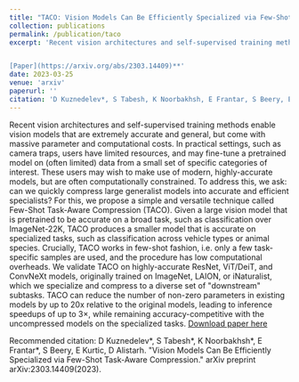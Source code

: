 ```yaml
---
title: "TACO: Vision Models Can Be Efficiently Specialized via Few-Shot Task-Aware Compression"
collection: publications
permalink: /publication/taco
excerpt: 'Recent vision architectures and self-supervised training methods enable vision models that are extremely accurate and general, but come with massive parameter and computational costs. In practical settings, such as camera traps, users have limited resources, and may fine-tune a pretrained model on (often limited) data from a small set of specific categories of interest. These users may wish to make use of modern, highly-accurate models, but are often computationally constrained. To address this, we ask: can we quickly compress large generalist models into accurate and efficient specialists? For this, we propose a simple and versatile technique called Few-Shot Task-Aware Compression (TACO). Given a large vision model that is pretrained to be accurate on a broad task, such as classification over ImageNet-22K, TACO produces a smaller model that is accurate on specialized tasks, such as classification across vehicle types or animal species. Crucially, TACO works in few-shot fashion, i.e. only a few task-specific samples are used, and the procedure has low computational overheads. We validate TACO on highly-accurate ResNet, ViT/DeiT, and ConvNeXt models, originally trained on ImageNet, LAION, or iNaturalist, which we specialize and compress to a diverse set of "downstream" subtasks. TACO can reduce the number of non-zero parameters in existing models by up to 20x relative to the original models, leading to inference speedups of up to 3×, while remaining accuracy-competitive with the uncompressed models on the specialized tasks.


[Paper](https://arxiv.org/abs/2303.14409)**'
date: 2023-03-25
venue: 'arxiv'
paperurl: ''
citation: 'D Kuznedelev*, S Tabesh, K Noorbakhsh, E Frantar, S Beery, E Kurtic, D Alistarh. "Vision Models Can Be Efficiently Specialized via Few-Shot Task-Aware Compression." arXiv preprint arXiv:2303.14409(2023).'
---
```

Recent vision architectures and self-supervised training methods enable vision models that are extremely accurate and general, but come with massive parameter and computational costs. In practical settings, such as camera traps, users have limited resources, and may fine-tune a pretrained model on (often limited) data from a small set of specific categories of interest. These users may wish to make use of modern, highly-accurate models, but are often computationally constrained. To address this, we ask: can we quickly compress large generalist models into accurate and efficient specialists? For this, we propose a simple and versatile technique called Few-Shot Task-Aware Compression (TACO). Given a large vision model that is pretrained to be accurate on a broad task, such as classification over ImageNet-22K, TACO produces a smaller model that is accurate on specialized tasks, such as classification across vehicle types or animal species. Crucially, TACO works in few-shot fashion, i.e. only a few task-specific samples are used, and the procedure has low computational overheads. We validate TACO on highly-accurate ResNet, ViT/DeiT, and ConvNeXt models, originally trained on ImageNet, LAION, or iNaturalist, which we specialize and compress to a diverse set of "downstream" subtasks. TACO can reduce the number of non-zero parameters in existing models by up to 20x relative to the original models, leading to inference speedups of up to 3×, while remaining accuracy-competitive with the uncompressed models on the specialized tasks.
[Download paper here](https://arxiv.org/pdf/2303.14409.pdf)

Recommended citation: D Kuznedelev*, S Tabesh*, K Noorbakhsh*, E Frantar*, S Beery, E Kurtic, D Alistarh. "Vision Models Can Be Efficiently Specialized via Few-Shot Task-Aware Compression." arXiv preprint arXiv:2303.14409(2023).